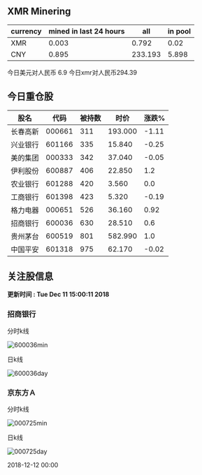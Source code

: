 ## XMR Minering

|currency|mined in last 24 hours|all|in pool|
|---|---|---|---|
|XMR|0.003|0.792|0.02|
|CNY|0.895|233.193|5.898|

今日美元对人民币 6.9	今日xmr对人民币294.39


## 今日重仓股 

|股名|代码|被持数|时价|涨跌%|
|---|---|---|---|---|
|长春高新|000661|311|193.000|-1.11|
|兴业银行|601166|335|15.840|-0.25|
|美的集团|000333|342|37.040|-0.05|
|伊利股份|600887|406|22.850|1.2|
|农业银行|601288|420|3.560|0.0|
|工商银行|601398|423|5.320|-0.19|
|格力电器|000651|526|36.160|0.92|
|招商银行|600036|630|28.510|0.6|
|贵州茅台|600519|801|582.990|1.0|
|中国平安|601318|975|62.170|-0.02|

## 关注股信息
**更新时间 : Tue Dec 11 15:00:11 2018**
### 招商银行 
分时k线

![600036min](http://image.sinajs.cn/newchart/min/n/sh600036.gif)

日k线

![600036day](http://image.sinajs.cn/newchart/daily/n/sh600036.gif)

### 京东方Ａ 
分时k线

![000725min](http://image.sinajs.cn/newchart/min/n/sz000725.gif)

日k线

![000725day](http://image.sinajs.cn/newchart/daily/n/sz000725.gif)

2018-12-12 00:00
